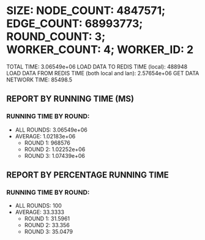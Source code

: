
# SIZE: NODE_COUNT: 4847571; EDGE_COUNT: 68993773; ROUND_COUNT: 3; WORKER_COUNT: 4; WORKER_ID: 2
 TOTAL TIME: 3.06549e+06
 LOAD DATA TO REDIS TIME (local): 488948
 LOAD DATA FROM REDIS TIME (both local and lan): 2.57654e+06
 GET DATA NETWORK TIME: 85498.5

## REPORT BY RUNNING TIME (MS)

 ### RUNNING TIME BY ROUND:

  + ALL ROUNDS: 3.06549e+06
  + AVERAGE: 1.02183e+06
     + ROUND 1: 968576
     + ROUND 2: 1.02252e+06
     + ROUND 3: 1.07439e+06

## REPORT BY PERCENTAGE RUNNING TIME

 ### RUNNING TIME BY ROUND:

  + ALL ROUNDS: 100
  + AVERAGE: 33.3333
     + ROUND 1: 31.5961
     + ROUND 2: 33.356
     + ROUND 3: 35.0479

